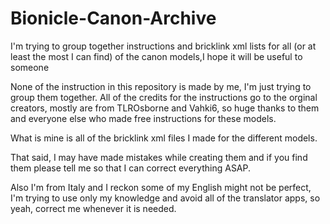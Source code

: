 # Bionicle-Canon-Archive
I'm trying to group together instructions and bricklink xml lists for all (or at least the most I can find) of the canon models,I hope it will be useful to someone

None of the instruction in this repository is made by me, I'm just trying to group them together. All of the credits for the instructions go to the orginal creators, mostly are from TLROsborne and Vahki6, so huge thanks to them and everyone else who made free instructions for these models.

What is mine is all of the bricklink xml files I made for the different models. 

That said, I may have made mistakes while creating them and if you find them please tell me so that I can correct everything ASAP.

Also I'm from Italy and I reckon some of my English might not be perfect, I'm trying to use only my knowledge and avoid all of the translator apps, so yeah, correct me whenever it is needed.


